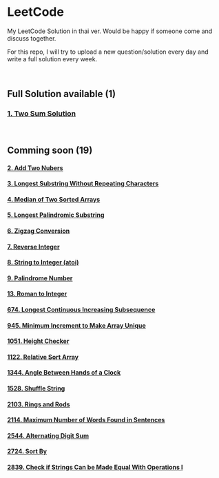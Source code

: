 # LeetCode
My LeetCode Solution in thai ver. Would be happy if someone come and discuss together.

For this repo, I will try to upload a new question/solution every day and write a full solution every week.

<br>

## Full Solution available (1)
### [1. Two Sum Solution](https://github.com/Jackyzaz/LeetCode/tree/main/Solution/1-twosum)

<br>

## Comming soon (19)
#### [2. Add Two Nubers](https://github.com/Jackyzaz/LeetCode/tree/main/Solution/2-addtwonum)
#### [3. Longest Substring Without Repeating Characters](https://github.com/Jackyzaz/LeetCode/tree/main/Solution/3-Longest%20SubString)
#### [4. Median of Two Sorted Arrays](https://github.com/Jackyzaz/LeetCode/tree/main/Solution/4-Median%20of%20Two%20Sorted%20Array)
#### [5. Longest Palindromic Substring](https://github.com/Jackyzaz/LeetCode/tree/main/Solution/5-Longest%20Palindromic%20Substring)
#### [6. Zigzag Conversion](https://github.com/Jackyzaz/LeetCode/tree/main/Solution/6-Zigzag%20Conversion)
#### [7. Reverse Integer](https://github.com/Jackyzaz/LeetCode/tree/main/Solution/7-Reverse%20Integer)
#### [8. String to Integer (atoi)](https://github.com/Jackyzaz/LeetCode/tree/main/Solution/8-String%20to%20integer%20atoi)
#### [9. Palindrome Number](https://github.com/Jackyzaz/LeetCode/tree/main/Solution/9-Palindrome%20number)
#### [13. Roman to Integer](https://github.com/Jackyzaz/LeetCode/tree/main/Solution/13-Roman%20to%20Integer)
#### [674. Longest Continuous Increasing Subsequence](https://github.com/Jackyzaz/LeetCode/tree/main/Solution/674-Longest%20Cotinouse%20Increasing%20Subsequence)
#### [945. Minimum Increment to Make Array Unique](https://github.com/Jackyzaz/LeetCode/tree/main/Solution/945-Minimum%20Increment%20to%20Make%20Array%20Unique)
#### [1051. Height Checker](https://github.com/Jackyzaz/LeetCode/tree/main/Solution/1051-Height%20Checker)
#### [1122. Relative Sort Array](https://github.com/Jackyzaz/LeetCode/tree/main/Solution/1122-Relative%20Sort%20Array)
#### [1344. Angle Between Hands of a Clock](https://github.com/Jackyzaz/LeetCode/tree/main/Solution/1334-Angel%20Between%20Hands%20of%20a%20Clock)
#### [1528. Shuffle String](https://github.com/Jackyzaz/LeetCode/tree/main/Solution/1528-Shuffle%20String)
#### [2103. Rings and Rods](https://github.com/Jackyzaz/LeetCode/tree/main/Solution/2103-Rings%20and%20Rods)
#### [2114. Maximum Number of Words Found in Sentences](https://github.com/Jackyzaz/LeetCode/tree/main/Solution/2114-Maximum%20Number%20of%20Words%20Found%20in%20Sentences)
#### [2544. Alternating Digit Sum](https://github.com/Jackyzaz/LeetCode/tree/main/Solution/2544-Alternating%20Digit%20Sum)
#### [2724. Sort By](https://github.com/Jackyzaz/LeetCode/tree/main/Solution/2274-Sortby)
#### [2839. Check if Strings Can be Made Equal With Operations I](https://github.com/Jackyzaz/LeetCode/tree/main/Solution/2839-Check%20if%20Strings%20Can%20be%20Made%20Equal%20With%20Operations%20I%20(Easy))

